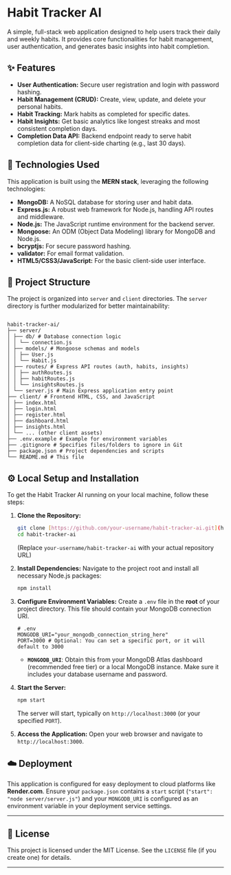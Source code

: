 # Habit Tracker AI

A simple, full-stack web application designed to help users track their daily and weekly habits. It provides core functionalities for habit management, user authentication, and generates basic insights into habit completion.

## ✨ Features

- **User Authentication:** Secure user registration and login with password hashing.
- **Habit Management (CRUD):** Create, view, update, and delete your personal habits.
- **Habit Tracking:** Mark habits as completed for specific dates.
- **Habit Insights:** Get basic analytics like longest streaks and most consistent completion days.
- **Completion Data API:** Backend endpoint ready to serve habit completion data for client-side charting (e.g., last 30 days).

## 🚀 Technologies Used

This application is built using the **MERN stack**, leveraging the following technologies:

- **MongoDB:** A NoSQL database for storing user and habit data.
- **Express.js:** A robust web framework for Node.js, handling API routes and middleware.
- **Node.js:** The JavaScript runtime environment for the backend server.
- **Mongoose:** An ODM (Object Data Modeling) library for MongoDB and Node.js.
- **bcryptjs:** For secure password hashing.
- **validator:** For email format validation.
- **HTML5/CSS3/JavaScript:** For the basic client-side user interface.

## 📁 Project Structure

The project is organized into `server` and `client` directories. The `server` directory is further modularized for better maintainability:

```

habit-tracker-ai/
├── server/
│ ├── db/ # Database connection logic
│ │ └── connection.js
│ ├── models/ # Mongoose schemas and models
│ │ ├── User.js
│ │ └── Habit.js
│ ├── routes/ # Express API routes (auth, habits, insights)
│ │ ├── authRoutes.js
│ │ ├── habitRoutes.js
│ │ └── insightsRoutes.js
│ └── server.js # Main Express application entry point
├── client/ # Frontend HTML, CSS, and JavaScript
│ ├── index.html
│ ├── login.html
│ ├── register.html
│ ├── dashboard.html
│ ├── insights.html
│ └── ... (other client assets)
├── .env.example # Example for environment variables
├── .gitignore # Specifies files/folders to ignore in Git
├── package.json # Project dependencies and scripts
└── README.md # This file

```

## ⚙️ Local Setup and Installation

To get the Habit Tracker AI running on your local machine, follow these steps:

1.  **Clone the Repository:**

    ```bash
    git clone [https://github.com/your-username/habit-tracker-ai.git](https://github.com/your-username/habit-tracker-ai.git)
    cd habit-tracker-ai
    ```

    (Replace `your-username/habit-tracker-ai` with your actual repository URL)

2.  **Install Dependencies:**
    Navigate to the project root and install all necessary Node.js packages:

    ```bash
    npm install
    ```

3.  **Configure Environment Variables:**
    Create a `.env` file in the **root** of your project directory. This file should contain your MongoDB connection URI.

    ```
    # .env
    MONGODB_URI="your_mongodb_connection_string_here"
    PORT=3000 # Optional: You can set a specific port, or it will default to 3000
    ```

    - **`MONGODB_URI`**: Obtain this from your MongoDB Atlas dashboard (recommended free tier) or a local MongoDB instance. Make sure it includes your database username and password.

4.  **Start the Server:**

    ```bash
    npm start
    ```

    The server will start, typically on `http://localhost:3000` (or your specified `PORT`).

5.  **Access the Application:**
    Open your web browser and navigate to `http://localhost:3000`.

## ☁️ Deployment

This application is configured for easy deployment to cloud platforms like **Render.com**. Ensure your `package.json` contains a `start` script (`"start": "node server/server.js"`) and your `MONGODB_URI` is configured as an environment variable in your deployment service settings.

---

## 📄 License

This project is licensed under the MIT License. See the `LICENSE` file (if you create one) for details.

---
